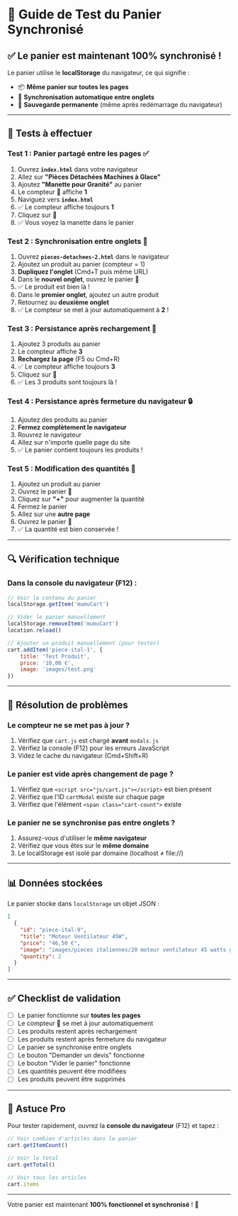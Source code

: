 # 🧪 Guide de Test du Panier Synchronisé

## ✅ Le panier est maintenant 100% synchronisé !

Le panier utilise le **localStorage** du navigateur, ce qui signifie :
- 📦 **Même panier sur toutes les pages**
- 🔄 **Synchronisation automatique entre onglets**
- 💾 **Sauvegarde permanente** (même après redémarrage du navigateur)

---

## 🧪 Tests à effectuer

### Test 1 : Panier partagé entre les pages ✅

1. Ouvrez **`index.html`** dans votre navigateur
2. Allez sur **"Pièces Détachées Machines à Glace"**
3. Ajoutez **"Manette pour Granité"** au panier
4. Le compteur 🛒 affiche **1**
5. Naviguez vers **`index.html`**
6. ✅ Le compteur affiche toujours **1**
7. Cliquez sur 🛒
8. ✅ Vous voyez la manette dans le panier

### Test 2 : Synchronisation entre onglets 🔄

1. Ouvrez **`pieces-detachees-2.html`** dans le navigateur
2. Ajoutez un produit au panier (compteur = 1)
3. **Dupliquez l'onglet** (Cmd+T puis même URL)
4. Dans le **nouvel onglet**, ouvrez le panier 🛒
5. ✅ Le produit est bien là !
6. Dans le **premier onglet**, ajoutez un autre produit
7. Retournez au **deuxième onglet**
8. ✅ Le compteur se met à jour automatiquement à **2** !

### Test 3 : Persistance après rechargement 💾

1. Ajoutez 3 produits au panier
2. Le compteur affiche **3**
3. **Rechargez la page** (F5 ou Cmd+R)
4. ✅ Le compteur affiche toujours **3**
5. Cliquez sur 🛒
6. ✅ Les 3 produits sont toujours là !

### Test 4 : Persistance après fermeture du navigateur 🔒

1. Ajoutez des produits au panier
2. **Fermez complètement le navigateur**
3. Rouvrez le navigateur
4. Allez sur n'importe quelle page du site
5. ✅ Le panier contient toujours les produits !

### Test 5 : Modification des quantités 🔢

1. Ajoutez un produit au panier
2. Ouvrez le panier 🛒
3. Cliquez sur **"+"** pour augmenter la quantité
4. Fermez le panier
5. Allez sur une **autre page**
6. Ouvrez le panier 🛒
7. ✅ La quantité est bien conservée !

---

## 🔍 Vérification technique

### Dans la console du navigateur (F12) :

```javascript
// Voir le contenu du panier
localStorage.getItem('mumuCart')

// Vider le panier manuellement
localStorage.removeItem('mumuCart')
location.reload()

// Ajouter un produit manuellement (pour tester)
cart.addItem('piece-ital-1', {
    title: 'Test Produit',
    price: '10,00 €',
    image: 'images/test.png'
})
```

---

## 🐛 Résolution de problèmes

### Le compteur ne se met pas à jour ?
1. Vérifiez que `cart.js` est chargé **avant** `modals.js`
2. Vérifiez la console (F12) pour les erreurs JavaScript
3. Videz le cache du navigateur (Cmd+Shift+R)

### Le panier est vide après changement de page ?
1. Vérifiez que `<script src="js/cart.js"></script>` est bien présent
2. Vérifiez que l'ID `cartModal` existe sur chaque page
3. Vérifiez que l'élément `<span class="cart-count">` existe

### Le panier ne se synchronise pas entre onglets ?
1. Assurez-vous d'utiliser le **même navigateur**
2. Vérifiez que vous êtes sur le **même domaine**
3. Le localStorage est isolé par domaine (localhost ≠ file://)

---

## 📊 Données stockées

Le panier stocke dans `localStorage` un objet JSON :

```json
[
  {
    "id": "piece-ital-9",
    "title": "Moteur Ventilateur 45W",
    "price": "46,50 €",
    "image": "images/pieces italiennes/20 moteur ventilateur 45 watts glace italienne.png",
    "quantity": 2
  }
]
```

---

## ✅ Checklist de validation

- [ ] Le panier fonctionne sur **toutes les pages**
- [ ] Le compteur 🛒 se met à jour automatiquement
- [ ] Les produits restent après rechargement
- [ ] Les produits restent après fermeture du navigateur
- [ ] Le panier se synchronise entre onglets
- [ ] Le bouton "Demander un devis" fonctionne
- [ ] Le bouton "Vider le panier" fonctionne
- [ ] Les quantités peuvent être modifiées
- [ ] Les produits peuvent être supprimés

---

## 🎯 Astuce Pro

Pour tester rapidement, ouvrez la **console du navigateur** (F12) et tapez :

```javascript
// Voir combien d'articles dans le panier
cart.getItemCount()

// Voir le total
cart.getTotal()

// Voir tous les articles
cart.items
```

---

Votre panier est maintenant **100% fonctionnel et synchronisé** ! 🎉
